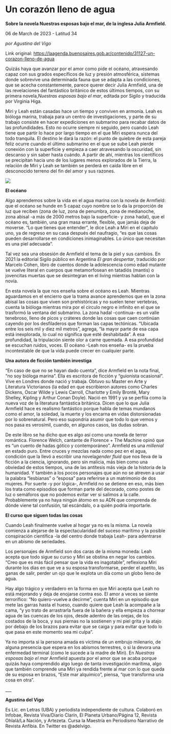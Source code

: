 # Un corazón lleno de agua

**Sobre la novela Nuestras esposas bajo el mar, de la inglesa Julia Armfield.**

06 de March de 2023 - Latitud 34

_por Agustina del Vigo_

Link original: https://laagenda.buenosaires.gob.ar/contenido/31127-un-corazon-lleno-de-agua



Quizás haya que avanzar por el amor como pide el océano, atravesando capaz con sus grados específicos de luz y presión atmosférica, sistemas donde sobrevive una determinada fauna que se adapta a las condiciones, que se acecha constantemente, parece querer decir Julia Armfield, una de las revelaciones del fantástico británico de estos últimos tiempos, con su primera novela,*Nuestras esposas bajo el mar*, editada por Sigilo y traducida por Virginia Higa.




Miri y Leah están casadas hace un tiempo y conviven en armonía. Leah es bióloga marina, trabaja para un centro de investigaciones, y parte de su trabajo consiste en hacer expediciones en submarino para recabar datos de las profundidades. Esto no ocurre siempre ni seguido, pero cuando Leah tiene que partir lo hace por largo tiempo en el que Miri espera nunca del todo tranquila. El destino le dará la razón: el punto de quiebre de esta pareja feliz ocurre cuando el último submarino en el que se sube Leah pierde conexión con la superficie y empieza a caer atravesando la oscuridad, sin descanso y sin saber hasta cuándo. A partir de ahí, mientras los científicos se precipitan hacia uno de los lugares menos explorados de la Tierra, la relación de Miri y Leah se también se perderá en caída libre en el desconocido terreno del fin del amor y sus razones.




![](https://cdn.feater.me/files/images/968612/60d7a516-53ac-494d-a444-625cf09965bc.jpg)




**El océano**




Algo aprendemos sobre la vida en el agua marina con la novela de Armfield: que el océano se hunde en 5 capaz cuyo nombre se lo da la proporción de luz que reciben (zona de luz, zona de penumbra, zona de medianoche, zona abisal -a más de 2000 metros bajo la superficie- y zona hadal), que el océano es, también, una gran masa errante, flexible, que jamás deja de moverse. “Lo que tienes que entender”, le dice Leah a Miri en el capítulo uno, ya de regreso en su casa después del naufragio, “es que las cosas pueden desarrollarse en condiciones inimaginables. Lo único que necesitan es una piel adecuada”.




Tal vez sea una obsesión de Armfield el tema de la piel y sus cambios. En 2021 la editorial Sigilo público en Argentina *El gran despertar*, traducido por Marcelo Cohen, libro de cuentos donde la adolescencia como edad mutante se vuelve literal en cuerpos que metamorfosean en tatadiós (mantis) o jovencitas muertas que se desintegran en el living mientras hablan con la novia.




En esta novela la que nos enseña sobre el océano es Leah. Mientras aguardamos en el encierro que la trama avance aprendemos que en la zona abisal las cosas que viven son prehistóricas y no suelen tener vertebras, cuenta la bióloga mientras mira por el circulo negro e infinito en el que se trasformó la ventana del submarino. La zona hadal -continua- es un valle tenebroso, lleno de picos y cráteres donde las cosas que caen continúan cayendo por los desfiladeros que forman las capas tectónicas. “Ubicada entre los seis mil y diez mil metros”, agrega, “la mayor parte de esa capa está inexplorada, lo cual no significa que esté deshabitada”. A esa profundidad, la tripulación siente olor a carne quemada. A esa profundidad se escuchan ruidos, voces. El océano -Leah nos enseña- es la prueba incontestable de que la vida puede crecer en cualquier parte.




**Una autora de ficción también investiga**




“En caso de que no se hayan dado cuenta”, dice Armfield en la nota final, “no soy bióloga marina”. Ella es escritora de ficción y “guionista ocasional”. Vive en Londres donde nació y trabaja. Obtuvo su Master en Arte y Literatura Victorianos (la edad en que escribieron autores como Charles Dickens, Oscar Wilde y Lewis Carroll, Charlotte y Emily Brontë, Mary Shelley, Kipling y Arthur Conan Doyle). Nació en 1991 y ya se perfila como la nueva voz de la literatura fantástica británica. Dicen que lo que Julia Armfield hace es realismo fantástico porque habla de temas mundanos como el amor, la soledad, la muerte y los encarna en vidas distorsionadas por lo sobrenatural. Pero eso supondría asumir que todo lo que vemos y nos pasa es verosímil, cuando, en algunos casos, las dudas sobran.




De este libro se ha dicho que es algo así como una novela de terror romántica. Florence Welch, cantante de Florence + The Machine opinó que es “un cuento de hadas gótico y contemporáneo”. Armfield es una *millenial* en estado puro. Entre cruces y mezclas nada como pez en el agua, condición que la llevó a escribir una novela*gender fluid* que nos lleva de la ficción a la ciencia, ignorando, pero sin malicia, más bien como una obviedad de estos tiempos, una de las antítesis más vieja de la historia de la humanidad. Y también a los pocos personajes que aún no se atreven a usar la palabra “lesbianas” o “esposa” para referirse a un matrimonio de dos mujeres. Por suerte -y por lógica-, Armfield no se detiene en eso, más bien los trata como episodios que forman parte del decorado, como postes de luz o semáforos que no podemos evitar ver si salimos a la calle. Probablemente ya no haya ningún átomo en su ADN que comprenda de dónde viene tal confusión, tal escándalo, o a quién podría importarle.




**El curso que siguen todas las cosas**




Cuando Leah finalmente vuelve al hogar ya no es la misma. La novela comienza a alejarse de la espectacularidad del suceso marítimo y la posible conspiración científica -la del centro donde trabaja Leah- para adentrarse en un abismo de seriedades.




Los personajes de Armfield son dos caras de la misma moneda: Leah acepta que todo sigue su curso y Miri se obstina en negar los cambios. “Creo que es más fácil pensar que la vida es inagotable”, reflexiona Miri durante los días en que ve a su esposa transformarse, perder el apetito, las ganas de salir, perder un ojo que le explota un día como un globo lleno de agua.




Hay algo trágico y verdadero en la forma en que Miri acepta que Leah no está mejorando y deja de enojarse contra eso. El amor a veces se siente terrorífico: “No quiero-vuelve a decirme”, cuenta Miri en un episodio que mete las garras hasta el hueso, cuando quiere que Leah la acompañe a la cama, “y yo trato de arrastrarla fuera de la bañera y ella empieza a chorrear agua de las cuencas de los ojos, desde adentro de las orejas, de los costados de la boca, y sus piernas no la sostienen y mi piel grita y la atajo por debajo de los brazos para evitar que se caiga y para evitar que todo lo que pasa en este momento sea mi culpa”.




Ya no importa si la persona amada es víctima de un embrujo milenario, de alguna presencia que espera en los abismos terrestres, o si la devora una enfermedad terminal (como le sucede a la madre de Miri). En *Nuestras esposas bajo el mar* Armfield apuesta por el amor que se acaba porque quizás haya comprendido algo luego de tanta investigación marítima, algo que también comprende una Miri ya rendida frente al mar con lo que queda de su esposa en brazos, “Este mar alquímico”, piensa, “que transforma una cosa en otra”.




\_\_\_




**Agustina del Vigo**




Es Lic. en Letras (UBA) y periodista independiente de cultura. Colaboró en Infobae, Revista Viva/Diario Clarín, El Planeta Urbano/Página 12, Revista Ohlalá/La Nación, y Artezeta. Cursa la Maestría en Periodismo Narrativo de Revista Anfibia. En Twitter es @adelvigo.




